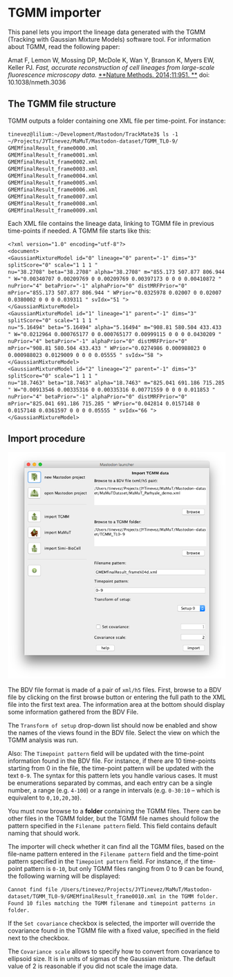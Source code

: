 # TGMM importer

This panel lets you import the lineage data generated with the TGMM (Tracking with Gaussian Mixture Models) software
tool. For information about TGMM, read the following paper:

Amat F, Lemon W, Mossing DP, McDole K, Wan Y, Branson K, Myers EW, Keller PJ. *Fast, accurate reconstruction of cell
lineages from large-scale fluorescence microscopy data.* [**Nature Methods. 2014;11:951.
**](https://www.nature.com/articles/nmeth.3036) doi: 10.1038/nmeth.3036

## The TGMM file structure

TGMM outputs a folder containing one XML file per time-point. For instance:

```shell
tinevez@lilium:~/Development/Mastodon/TrackMate3$ ls -1  ~/Projects/JYTinevez/MaMuT/Mastodon-dataset/TGMM_TL0-9/
GMEMfinalResult_frame0000.xml
GMEMfinalResult_frame0001.xml
GMEMfinalResult_frame0002.xml
GMEMfinalResult_frame0003.xml
GMEMfinalResult_frame0004.xml
GMEMfinalResult_frame0005.xml
GMEMfinalResult_frame0006.xml
GMEMfinalResult_frame0007.xml
GMEMfinalResult_frame0008.xml
GMEMfinalResult_frame0009.xml
```

Each XML file contains the lineage data, linking to TGMM file in previous time-points if needed. A TGMM file starts like
this:

```
<?xml version="1.0" encoding="utf-8"?>
<document>
<GaussianMixtureModel id="0" lineage="0" parent="-1" dims="3" splitScore="0" scale="1 1 1 "
nu="38.2708" beta="38.2708" alpha="38.2708" m="855.173 507.877 806.944 " W="0.00340707 0.00209769 0 0.00209769 0.00397173 0 0 0 0.00410872 "
nuPrior="4" betaPrior="-1" alphaPrior="0" distMRFPrior="0" mPrior="855.173 507.877 806.944 " WPrior="0.0325978 0.02007 0 0.02007 0.0380002 0 0 0 0.039311 " svIdx="51 ">
</GaussianMixtureModel>
<GaussianMixtureModel id="1" lineage="1" parent="-1" dims="3" splitScore="0" scale="1 1 1 "
nu="5.16494" beta="5.16494" alpha="5.16494" m="908.81 580.504 433.433 " W="0.0212964 0.000765177 0 0.000765177 0.00999115 0 0 0 0.0430209 "
nuPrior="4" betaPrior="-1" alphaPrior="0" distMRFPrior="0" mPrior="908.81 580.504 433.433 " WPrior="0.0274986 0.000988023 0 0.000988023 0.0129009 0 0 0 0.05555 " svIdx="58 ">
</GaussianMixtureModel>
<GaussianMixtureModel id="2" lineage="2" parent="-1" dims="3" splitScore="0" scale="1 1 1 "
nu="18.7463" beta="18.7463" alpha="18.7463" m="825.041 691.186 715.285 " W="0.00913546 0.00335316 0 0.00335316 0.00771559 0 0 0 0.011853 "
nuPrior="4" betaPrior="-1" alphaPrior="0" distMRFPrior="0" mPrior="825.041 691.186 715.285 " WPrior="0.042814 0.0157148 0 0.0157148 0.0361597 0 0 0 0.05555 " svIdx="66 ">
</GaussianMixtureModel>
```

## Import procedure

![TGMM importer panel](img/Mastodon_LauncherGUI_ImportTGMM.png)

The BDV file format is made of a pair of `xml/h5` files.
First, browse to a BDV file by clicking on the first browse button or entering the full path to the XML file into the
first text area. The information area at the bottom should display some information gathered from the BDV File.

The `Transform of setup` drop-down list should now be enabled and show the names of the views found in the BDV file.
Select the view on which the TGMM analysis was run.

Also: The `Timepoint pattern` field will be updated with the time-point information found in the BDV file. For instance,
if there are 10 time-points starting from 0 in the file, the time-point pattern will be updated with the text `0-9`. The
syntax for this pattern lets you handle various cases. It must be enumerations separated by commas, and each entry can
be a single number, a range (e.g. `4-100`) or a range in intervals (e.g. `0-30:10` – which is equivalent to
`0,10,20,30`).

You must now browse to a **folder** containing the TGMM files. There can be other files in the TGMM folder, but the TGMM
file names should follow the pattern specified in the `Filename pattern` field. This field contains default naming that
should work.

The importer will check whether it can find all the TGMM files, based on the file-name pattern entered in the
`Filename pattern` field and the time-point pattern specified in the `Timepoint pattern` field. For instance, if the
time-point pattern is `0-10`, but only TGMM files ranging from 0 to 9 can be found, the following warning will be
displayed:

```
Cannot find file /Users/tinevez/Projects/JYTinevez/MaMuT/Mastodon-dataset/TGMM_TL0-9/GMEMfinalResult_frame0010.xml in the TGMM folder.
Found 10 files matching the TGMM filename and timepoint patterns in folder.
```

If the `Set covariance` checkbox is selected, the importer will override the covariance found in the TGMM file with a
fixed value, specified in the field next to the checkbox.

The `Covariance scale` allows to specify how to convert from covariance to ellipsoid size. It is in units of sigmas of
the Gaussian mixture. The default value of 2 is reasonable if you did not scale the image data.
